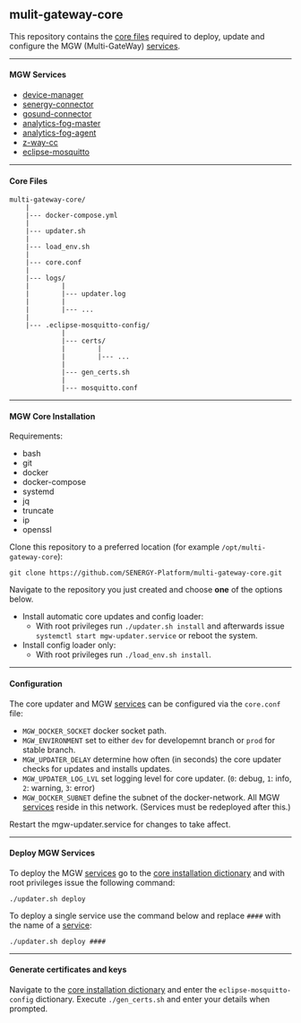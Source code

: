 ## mulit-gateway-core

This repository contains the [core files](#core-files) required to deploy, update and configure the MGW (Multi-GateWay) [services](#mgw-services).

---

#### MGW Services

- [device-manager](https://github.com/SENERGY-Platform/device-management-service)
- [senergy-connector](https://github.com/SENERGY-Platform/senergy-connector)
- [gosund-connector](https://github.com/SENERGY-Platform/gosund-connector)
- [analytics-fog-master](https://github.com/SENERGY-Platform/analytics-fog-master)
- [analytics-fog-agent](https://github.com/SENERGY-Platform/analytics-fog-agent)
- [z-way-cc](https://github.com/SENERGY-Platform/zway-connector)
- [eclipse-mosquitto](https://mosquitto.org/)

---


#### Core Files

    multi-gateway-core/
        |
        |--- docker-compose.yml
        |
        |--- updater.sh
        |
        |--- load_env.sh
        |
        |--- core.conf
        |
        |--- logs/
        |        |
        |        |--- updater.log
        |        |
        |        |--- ...
        |
        |--- .eclipse-mosquitto-config/
                 |
                 |--- certs/
                 |        |
                 |        |--- ...
                 |
                 |--- gen_certs.sh
                 |
                 |--- mosquitto.conf

---

#### MGW Core Installation

Requirements:
 - bash
 - git
 - docker
 - docker-compose
 - systemd
 - jq
 - truncate
 - ip
 - openssl

Clone this repository to a preferred location (for example `/opt/multi-gateway-core`):

    git clone https://github.com/SENERGY-Platform/multi-gateway-core.git

Navigate to the repository you just created and choose **one** of the options below.

 - Install automatic core updates and config loader:
	 - With root privileges run `./updater.sh install` and afterwards issue `systemctl start mgw-updater.service` or reboot the system.
 - Install config loader only:
	 - With root privileges run `./load_env.sh install`.

---

#### Configuration

The core updater and MGW [services](#mgw-services) can be configured via the `core.conf` file:

 - `MGW_DOCKER_SOCKET` docker socket path.
 - `MGW_ENVIRONMENT` set to either `dev` for developemnt branch or `prod` for stable branch.
 - `MGW_UPDATER_DELAY` determine how often (in seconds) the core updater checks for updates and installs updates.
 - `MGW_UPDATER_LOG_LVL` set logging level for core updater. (`0`: debug, `1`: info, `2`: warning, `3`: error)
 - `MGW_DOCKER_SUBNET` define the subnet of the docker-network. All MGW [services](#mgw-services) reside in this network. (Services must be redeployed after this.)

Restart the mgw-updater.service for changes to take affect.

---

#### Deploy MGW Services

To deploy the MGW [services](#mgw-services) go to the [core installation dictionary](#mgw-core-installation) and with root privileges issue the following command:

    ./updater.sh deploy

To deploy a single service use the command below and replace `####` with the name of a [service](#mgw-services):

    ./updater.sh deploy ####

---

#### Generate certificates and keys

Navigate to the [core installation dictionary](#mgw-core-installation) and enter the `eclipse-mosquitto-config` dictionary. Execute `./gen_certs.sh` and enter your details when prompted.
